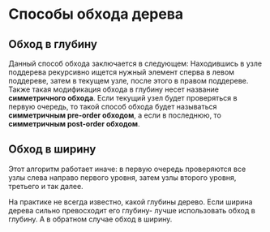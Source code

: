 # Способы обхода дерева

## Обход в глубину
Данный способ обхода заключается в следующем: Находившись в узле
поддерева рекурсивно ищется нужный элемент сперва в левом поддереве,
затем в текущем узле, после этого в правом поддереве. Также такая
модификация обхода в глубину несет название **симметричного обхода**.
Если текущий узел будет проверяться в первую очередь, то такой способ
обхода будет называться **симметричным pre-order обходом**, а если в
последнюю, то **симметричным post-order обходом**.

## Обход в ширину
Этот алгоритм работает иначе: в первую очередь проверяются все узлы
слева направо первого уровня, затем узлы второго уровня, третьего и так
далее.

На практике не всегда известно, какой глубины дерево. Если ширина дерева
сильно превосходит его глубину- лучше использовать обход в глубину. А в
обратном случае обход в ширину.
